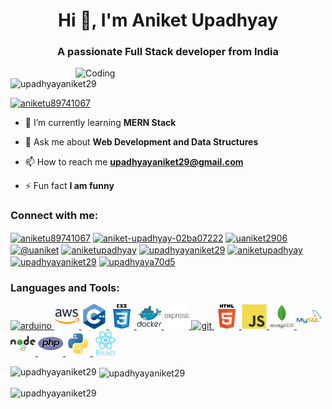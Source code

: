 <h1 align="center">Hi 👋, I'm Aniket Upadhyay</h1>
<h3 align="center">A passionate Full Stack developer from India</h3>
<img align="right" alt="Coding" width="400"  src="https://images.playground.com/0b9a4f9b71264bfcb327bdd7eb7e7e75.jpeg">


<p align="left"> <img src="https://komarev.com/ghpvc/?username=upadhyayaniket29&label=Profile%20views&color=0e75b6&style=flat" alt="upadhyayaniket29" /> </p>

<p align="left"> <a href="https://twitter.com/aniketu89741067" target="blank"><img src="https://img.shields.io/twitter/follow/aniketu89741067?logo=twitter&style=for-the-badge" alt="aniketu89741067" /></a> </p>

- 🌱 I’m currently learning **MERN Stack**

- 💬 Ask me about **Web Development and Data Structures**

- 📫 How to reach me **upadhyayaniket29@gmail.com**

- ⚡ Fun fact **I am funny**

<h3 align="left">Connect with me:</h3>
<p align="left">
<a href="https://twitter.com/aniketu89741067" target="blank"><img align="center" src="https://raw.githubusercontent.com/rahuldkjain/github-profile-readme-generator/master/src/images/icons/Social/twitter.svg" alt="aniketu89741067" height="30" width="40" /></a>
<a href="https://linkedin.com/in/aniket-upadhyay-02ba07222" target="blank"><img align="center" src="https://raw.githubusercontent.com/rahuldkjain/github-profile-readme-generator/master/src/images/icons/Social/linked-in-alt.svg" alt="aniket-upadhyay-02ba07222" height="30" width="40" /></a>
<a href="https://instagram.com/uaniket2906" target="blank"><img align="center" src="https://raw.githubusercontent.com/rahuldkjain/github-profile-readme-generator/master/src/images/icons/Social/instagram.svg" alt="uaniket2906" height="30" width="40" /></a>
<a href="https://hashnode.com/@uaniket" target="blank"><img align="center" src="https://raw.githubusercontent.com/rahuldkjain/github-profile-readme-generator/master/src/images/icons/Social/hashnode.svg" alt="@uaniket" height="30" width="40" /></a>
<a href="https://www.codechef.com/users/aniketupadhyay" target="blank"><img align="center" src="https://cdn.jsdelivr.net/npm/simple-icons@3.1.0/icons/codechef.svg" alt="aniketupadhyay" height="30" width="40" /></a>
<a href="https://www.hackerrank.com/upadhyayaniket29" target="blank"><img align="center" src="https://raw.githubusercontent.com/rahuldkjain/github-profile-readme-generator/master/src/images/icons/Social/hackerrank.svg" alt="upadhyayaniket29" height="30" width="40" /></a>
<a href="https://codeforces.com/profile/aniketupadhyay" target="blank"><img align="center" src="https://raw.githubusercontent.com/rahuldkjain/github-profile-readme-generator/master/src/images/icons/Social/codeforces.svg" alt="aniketupadhyay" height="30" width="40" /></a>
<a href="https://www.leetcode.com/upadhyayaniket29" target="blank"><img align="center" src="https://raw.githubusercontent.com/rahuldkjain/github-profile-readme-generator/master/src/images/icons/Social/leet-code.svg" alt="upadhyayaniket29" height="30" width="40" /></a>
<a href="https://auth.geeksforgeeks.org/user/upadhyaya70d5" target="blank"><img align="center" src="https://raw.githubusercontent.com/rahuldkjain/github-profile-readme-generator/master/src/images/icons/Social/geeks-for-geeks.svg" alt="upadhyaya70d5" height="30" width="40" /></a>
</p>

<h3 align="left">Languages and Tools:</h3>
<p align="left"> <a href="https://www.arduino.cc/" target="_blank" rel="noreferrer"> <img src="https://cdn.worldvectorlogo.com/logos/arduino-1.svg" alt="arduino" width="40" height="40"/> </a> <a href="https://aws.amazon.com" target="_blank" rel="noreferrer"> <img src="https://raw.githubusercontent.com/devicons/devicon/master/icons/amazonwebservices/amazonwebservices-original-wordmark.svg" alt="aws" width="40" height="40"/> </a> <a href="https://www.w3schools.com/cpp/" target="_blank" rel="noreferrer"> <img src="https://raw.githubusercontent.com/devicons/devicon/master/icons/cplusplus/cplusplus-original.svg" alt="cplusplus" width="40" height="40"/> </a> <a href="https://www.w3schools.com/css/" target="_blank" rel="noreferrer"> <img src="https://raw.githubusercontent.com/devicons/devicon/master/icons/css3/css3-original-wordmark.svg" alt="css3" width="40" height="40"/> </a> <a href="https://www.docker.com/" target="_blank" rel="noreferrer"> <img src="https://raw.githubusercontent.com/devicons/devicon/master/icons/docker/docker-original-wordmark.svg" alt="docker" width="40" height="40"/> </a> <a href="https://expressjs.com" target="_blank" rel="noreferrer"> <img src="https://raw.githubusercontent.com/devicons/devicon/master/icons/express/express-original-wordmark.svg" alt="express" width="40" height="40"/> </a> <a href="https://git-scm.com/" target="_blank" rel="noreferrer"> <img src="https://www.vectorlogo.zone/logos/git-scm/git-scm-icon.svg" alt="git" width="40" height="40"/> </a> <a href="https://www.w3.org/html/" target="_blank" rel="noreferrer"> <img src="https://raw.githubusercontent.com/devicons/devicon/master/icons/html5/html5-original-wordmark.svg" alt="html5" width="40" height="40"/> </a> <a href="https://developer.mozilla.org/en-US/docs/Web/JavaScript" target="_blank" rel="noreferrer"> <img src="https://raw.githubusercontent.com/devicons/devicon/master/icons/javascript/javascript-original.svg" alt="javascript" width="40" height="40"/> </a> <a href="https://www.mongodb.com/" target="_blank" rel="noreferrer"> <img src="https://raw.githubusercontent.com/devicons/devicon/master/icons/mongodb/mongodb-original-wordmark.svg" alt="mongodb" width="40" height="40"/> </a> <a href="https://www.mysql.com/" target="_blank" rel="noreferrer"> <img src="https://raw.githubusercontent.com/devicons/devicon/master/icons/mysql/mysql-original-wordmark.svg" alt="mysql" width="40" height="40"/> </a> <a href="https://nodejs.org" target="_blank" rel="noreferrer"> <img src="https://raw.githubusercontent.com/devicons/devicon/master/icons/nodejs/nodejs-original-wordmark.svg" alt="nodejs" width="40" height="40"/> </a> <a href="https://www.php.net" target="_blank" rel="noreferrer"> <img src="https://raw.githubusercontent.com/devicons/devicon/master/icons/php/php-original.svg" alt="php" width="40" height="40"/> </a> <a href="https://www.python.org" target="_blank" rel="noreferrer"> <img src="https://raw.githubusercontent.com/devicons/devicon/master/icons/python/python-original.svg" alt="python" width="40" height="40"/> </a> <a href="https://reactjs.org/" target="_blank" rel="noreferrer"> <img src="https://raw.githubusercontent.com/devicons/devicon/master/icons/react/react-original-wordmark.svg" alt="react" width="40" height="40"/> </a> </p>

<p><img align="left" src="https://github-readme-stats.vercel.app/api/top-langs?username=upadhyayaniket29&show_icons=true&locale=en&layout=compact" alt="upadhyayaniket29" /></p>

<p>&nbsp;<img align="center" src="https://github-readme-stats.vercel.app/api?username=upadhyayaniket29&show_icons=true&locale=en" alt="upadhyayaniket29" /></p>

<p><img align="center" src="https://github-readme-streak-stats.herokuapp.com/?user=upadhyayaniket29&" alt="upadhyayaniket29" /></p>
